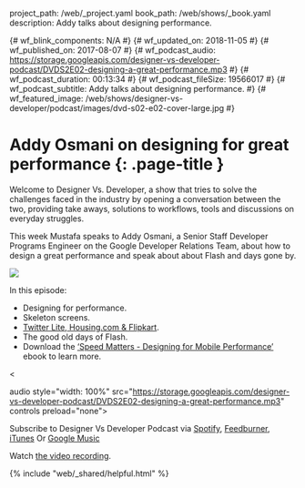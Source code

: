 project_path: /web/_project.yaml book_path: /web/shows/_book.yaml description: Addy talks about designing performance.

{# wf_blink_components: N/A #} {# wf_updated_on: 2018-11-05 #} {# wf_published_on: 2017-08-07 #} {# wf_podcast_audio: https://storage.googleapis.com/designer-vs-developer-podcast/DVDS2E02-designing-a-great-performance.mp3 #} {# wf_podcast_duration: 00:13:34 #} {# wf_podcast_fileSize: 19566017 #} {# wf_podcast_subtitle: Addy talks about designing performance. #} {# wf_featured_image: /web/shows/designer-vs-developer/podcast/images/dvd-s02-e02-cover-large.jpg #}

# Addy Osmani on designing for great performance {: .page-title }

Welcome to Designer Vs. Developer, a show that tries to solve the challenges faced in the industry by opening a conversation between the two, providing take aways, solutions to workflows, tools and discussions on everyday struggles.

This week Mustafa speaks to Addy Osmani, a Senior Staff Developer Programs Engineer on the Google Developer Relations Team, about how to design a great performance and speak about about Flash and days gone by.

<img
src="/web/shows/designer-vs-developer/podcast/images/dvd-s02-e02-cover.jpg"
class="attempt-right" />

In this episode:

* Designing for performance.
* Skeleton screens.
* [Twitter Lite, Housing.com & Flipkart](https://goo.gl/jt2ZDo).
* The good old days of Flash.
* Download the [‘Speed Matters - Designing for Mobile Performance’](https://goo.gl/RuL4YB) ebook to learn more.

<

audio style="width: 100%" src="https://storage.googleapis.com/designer-vs-developer-podcast/DVDS2E02-designing-a-great-performance.mp3" controls preload="none">

Subscribe to Designer Vs Developer Podcast via
<a href="http://bit.ly/mustafaOnSpotify">Spotify</a>,
<a href="https://goo.gl/USHXv8">Feedburner</a>,
<a href="https://goo.gl/1E9U0G">iTunes</a> Or <a href="https://goo.gl/qCBlST"> Google Music</a>

Watch [ the video recording](https://www.youtube.com/playlist?list=PLNYkxOF6rcIC60856GnLEV5GQXMxc9ByJ).

{% include "web/_shared/helpful.html" %}